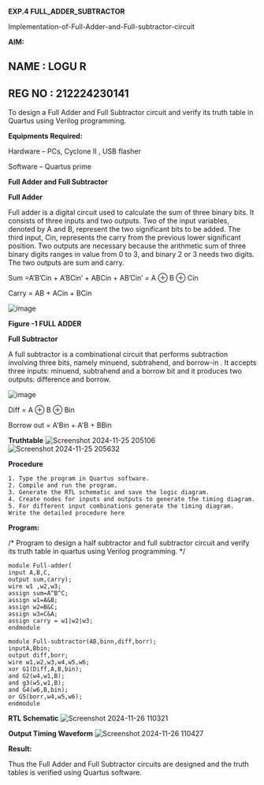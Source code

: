 **EXP.4 FULL_ADDER_SUBTRACTOR**

Implementation-of-Full-Adder-and-Full-subtractor-circuit

**AIM:**
## NAME : LOGU R
## REG NO : 212224230141

To design a Full Adder and Full Subtractor circuit and verify its truth table in Quartus using Verilog programming.

**Equipments Required:**

Hardware – PCs, Cyclone II , USB flasher

Software – Quartus prime

**Full Adder and Full Subtractor**

**Full Adder**

Full adder is a digital circuit used to calculate the sum of three binary bits. It consists of three inputs and two outputs. Two of the input variables, denoted by A and B, represent the two significant bits to be added. The third input, Cin, represents the carry from the previous lower significant position. Two outputs are necessary because the arithmetic sum of three binary digits ranges in value from 0 to 3, and binary 2 or 3 needs two digits. The two outputs are sum and carry.

Sum =A’B’Cin + A’BCin’ + ABCin + AB’Cin’ = A ⊕ B ⊕ Cin 

Carry = AB + ACin + BCin

![image](https://github.com/naavaneetha/FULL_ADDER_SUBTRACTOR/assets/154305477/0f30ba51-5ffb-4198-845f-18e054f675e7)

**Figure -1 FULL ADDER**

**Full Subtractor**

A full subtractor is a combinational circuit that performs subtraction involving three bits, namely minuend, subtrahend, and borrow-in . It accepts three inputs: minuend, subtrahend and a borrow bit and it produces two outputs: difference and borrow.

![image](https://github.com/naavaneetha/FULL_ADDER_SUBTRACTOR/assets/154305477/02b24f51-ab51-4304-9ad6-7b81ffc1ead5)

Diff = A ⊕ B ⊕ Bin 

Borrow out = A'Bin + A'B + BBin

**Truthtable**
![Screenshot 2024-11-25 205106](https://github.com/user-attachments/assets/ecbc0c09-2b2f-47ce-a1a9-303012916553)
![Screenshot 2024-11-25 205632](https://github.com/user-attachments/assets/0451562c-f7b5-40b4-bffb-589452494658)

**Procedure**
```
1. Type the program in Quartus software.
2. Compile and run the program.
3. Generate the RTL schematic and save the logic diagram.
4. Create nodes for inputs and outputs to generate the timing diagram.
5. For different input combinations generate the timing diagram.
Write the detailed procedure here
```
**Program:**

/* Program to design a half subtractor and full subtractor circuit and verify its truth table in quartus using Verilog programming.
*/
```
module Full-adder(
input A,B,C,
output sum,carry);
wire w1 ,w2,w3;
assign sum=A^B^C;
assign w1=A&B;
assign w2=B&C;
assign w3=C&A;
assign carry = w1|w2|w3;
endmodule
```
```
module Full-subtractor(AB,binn,diff,borr);
inputA,Bbin;
output diff,borr;
wire w1,w2,w3,w4,w5,w6;
xor G1(Diff,A,B,bin);
and G2(w4,w1,B);
and g3(w5,w1,B);
and G4(w6,B,bin);
or G5(borr,w4,w5,w6);
endmodule
```

**RTL Schematic**
![Screenshot 2024-11-26 110321](https://github.com/user-attachments/assets/d26707a0-1149-4d18-99bc-23b079de237f)


**Output Timing Waveform**
![Screenshot 2024-11-26 110427](https://github.com/user-attachments/assets/e78b96c3-fbeb-4ec0-80b3-ba272234b813)

**Result:**

Thus the Full Adder and Full Subtractor circuits are designed and the truth tables is verified using Quartus software.



